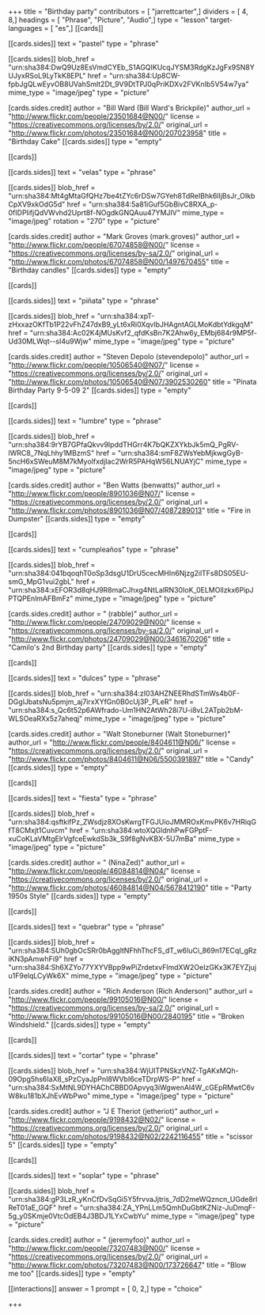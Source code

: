 +++
title = "Birthday party"
contributors = [ "jarrettcarter",]
dividers = [ 4, 8,]
headings = [ "Phrase", "Picture", "Audio",]
type = "lesson"
target-languages = [ "es",]
[[cards]]

[[cards.sides]]
text = "pastel"
type = "phrase"

[[cards.sides]]
blob_href = "urn:sha384:DwQ9Uz8EsVmdCYEb_S1AGQIKUcqJYSM3RdgKzJgFx9SN8YUJyxRSoL9LyTkK8EPL"
href = "urn:sha384:Up8CW-fpbJgQLwEyvOB8UVahSmlt2Dt_9V9DtTPJ0qPriKDXv2FVKnIb5V54w7ya"
mime_type = "image/jpeg"
type = "picture"

[cards.sides.credit]
author = "Bill Ward (Bill Ward's Brickpile)"
author_url = "http://www.flickr.com/people/23501684@N00/"
license = "https://creativecommons.org/licenses/by/2.0/"
original_url = "http://www.flickr.com/photos/23501684@N00/207023958"
title = "Birthday Cake"
[[cards.sides]]
type = "empty"

[[cards]]

[[cards.sides]]
text = "velas"
type = "phrase"

[[cards.sides]]
blob_href = "urn:sha384:Mt4gMtaGfQHz7be4tZYc6rDSw7GYeh8TdReIBhk6lIjBsJr_OIkbCpXV9xkOdG5d"
href = "urn:sha384:5a81iGuf5GbBivC8RXA_p-0fIDPlifjQdVWvhd2Uprt8f-NOgdkGNQAuu47YMJIV"
mime_type = "image/jpeg"
rotation = "270"
type = "picture"

[cards.sides.credit]
author = "Mark Groves (mark.groves)"
author_url = "http://www.flickr.com/people/67074858@N00/"
license = "https://creativecommons.org/licenses/by-sa/2.0/"
original_url = "http://www.flickr.com/photos/67074858@N00/1497670455"
title = "Birthday candles"
[[cards.sides]]
type = "empty"

[[cards]]

[[cards.sides]]
text = "piñata"
type = "phrase"

[[cards.sides]]
blob_href = "urn:sha384:xpT-zHxxazOKfTb1P22vFhZ47dxB9_yLt6xRi0XqvlbJHAgntAGLMoKdbtYdkgqM"
href = "urn:sha384:Ac02K4jMUsKvf2_qfdKsBn7K2Ahw6y_EMbj684r9MP5f-Ud30MLWqt--sI4u9Wjw"
mime_type = "image/jpeg"
type = "picture"

[cards.sides.credit]
author = "Steven Depolo (stevendepolo)"
author_url = "http://www.flickr.com/people/10506540@N07/"
license = "https://creativecommons.org/licenses/by/2.0/"
original_url = "http://www.flickr.com/photos/10506540@N07/3902530260"
title = "Pinata Birthday Party 9-5-09 2"
[[cards.sides]]
type = "empty"

[[cards]]

[[cards.sides]]
text = "lumbre"
type = "phrase"

[[cards.sides]]
blob_href = "urn:sha384:9rYB7GPfaQkvv9IpddTHGrr4K7bQKZXYkbJk5mQ_PgRV-lWRC8_7NqLhhy1MBzmS"
href = "urn:sha384:smF8ZWsYebMjkwgGyB-5ncH6xSWeuM8M7kMyoIfxdjIac2WrR5PAHqW56LNUAYjC"
mime_type = "image/jpeg"
type = "picture"

[cards.sides.credit]
author = "Ben Watts (benwatts)"
author_url = "http://www.flickr.com/people/8901036@N07/"
license = "https://creativecommons.org/licenses/by/2.0/"
original_url = "http://www.flickr.com/photos/8901036@N07/4087289013"
title = "Fire in Dumpster"
[[cards.sides]]
type = "empty"

[[cards]]

[[cards.sides]]
text = "cumpleaños"
type = "phrase"

[[cards.sides]]
blob_href = "urn:sha384:041bqoqhT0oSp3dsgU1DrU5cecMHIn6Njzg2ilTFs8DS05EU-smG_MpG1vui2gbL"
href = "urn:sha384:xEFOR3d8qHJ9R8maCJhxg4NtLalRN30IoK_0ELMOllzkx6PipJPTQPEnlmAFBmFz"
mime_type = "image/jpeg"
type = "picture"

[cards.sides.credit]
author = " (rabble)"
author_url = "http://www.flickr.com/people/24709029@N00/"
license = "https://creativecommons.org/licenses/by-sa/2.0/"
original_url = "http://www.flickr.com/photos/24709029@N00/3461670206"
title = "Camilo's 2nd Birthday party"
[[cards.sides]]
type = "empty"

[[cards]]

[[cards.sides]]
text = "dulces"
type = "phrase"

[[cards.sides]]
blob_href = "urn:sha384:zI03AHZNEERhdSTmWs4b0F-DGglJbatsNu5pmjm_aj7irxXYfGn0B0cUj3P_PLeR"
href = "urn:sha384:s_Qc6t52p6AWfrado-Um1HN2AtWh28i7U-i8vL2ATpb2bM-WLSOeaRXx5z7aheqj"
mime_type = "image/jpeg"
type = "picture"

[cards.sides.credit]
author = "Walt Stoneburner (Walt Stoneburner)"
author_url = "http://www.flickr.com/people/8404611@N06/"
license = "https://creativecommons.org/licenses/by/2.0/"
original_url = "http://www.flickr.com/photos/8404611@N06/5500391897"
title = "Candy"
[[cards.sides]]
type = "empty"

[[cards]]

[[cards.sides]]
text = "fiesta"
type = "phrase"

[[cards.sides]]
blob_href = "urn:sha384:qsftkifPz_ZWsdjz8XOsKwrgTFGJUioJMMROxKmvPK6v7HRiqGfT8CMxjt1Cuvcm"
href = "urn:sha384:wtoXQGldnhPwFGPptF-xuCoKLaVMtgElrVgfceEwkdSb3k_S9f8gNvKBX-5U7mBa"
mime_type = "image/jpeg"
type = "picture"

[cards.sides.credit]
author = " (NinaZed)"
author_url = "http://www.flickr.com/people/46084814@N04/"
license = "https://creativecommons.org/licenses/by/2.0/"
original_url = "http://www.flickr.com/photos/46084814@N04/5678412190"
title = "Party 1950s Style"
[[cards.sides]]
type = "empty"

[[cards]]

[[cards.sides]]
text = "quebrar"
type = "phrase"

[[cards.sides]]
blob_href = "urn:sha384:SUh0gbOcSRr0bAggltNFhhThcFS_dT_w6IuCi_869n17ECqI_gRziKN3pAmwhFi9"
href = "urn:sha384:Sh6XZYo77YXYVBpp9wPiZrdetxvFlmdXW2OeIzGKx3K7EYZjuju1F9elqLCyWk6X"
mime_type = "image/jpeg"
type = "picture"

[cards.sides.credit]
author = "Rich Anderson (Rich Anderson)"
author_url = "http://www.flickr.com/people/99105016@N00/"
license = "https://creativecommons.org/licenses/by-sa/2.0/"
original_url = "http://www.flickr.com/photos/99105016@N00/2840195"
title = "Broken Windshield."
[[cards.sides]]
type = "empty"

[[cards]]

[[cards.sides]]
text = "cortar"
type = "phrase"

[[cards.sides]]
blob_href = "urn:sha384:WjUITPNSkzVNZ-TgAKxMQh-09Opg5hs6IaX8_sPzCyaJpPnI8WVbI6ceTDrpWS-P"
href = "urn:sha384:SxMtNL9DYHAChCBBD0Apvyq3iWgwenAl4W_cGEpRMwtC6vW8ku181bXJhEvWbPwo"
mime_type = "image/jpeg"
type = "picture"

[cards.sides.credit]
author = "J E Theriot (jetheriot)"
author_url = "http://www.flickr.com/people/9198432@N02/"
license = "https://creativecommons.org/licenses/by/2.0/"
original_url = "http://www.flickr.com/photos/9198432@N02/2242116455"
title = "scissor 5"
[[cards.sides]]
type = "empty"

[[cards]]

[[cards.sides]]
text = "soplar"
type = "phrase"

[[cards.sides]]
blob_href = "urn:sha384:gP3LzR_yKnCfDvSqGi5Y5frvvaJjtris_7dD2meWQzncn_UGde8rlReT01aE_GQF"
href = "urn:sha384:ZA_YPnLLm5QmhDuGbtKZNiz-JuDmqF-5g_y0SKmje0VtcOdEB4J3BDJ1LYxCwbYu"
mime_type = "image/jpeg"
type = "picture"

[cards.sides.credit]
author = " (jeremyfoo)"
author_url = "http://www.flickr.com/people/73207483@N00/"
license = "https://creativecommons.org/licenses/by/2.0/"
original_url = "http://www.flickr.com/photos/73207483@N00/173726647"
title = "Blow me too"
[[cards.sides]]
type = "empty"

[[interactions]]
answer = 1
prompt = [ 0, 2,]
type = "choice"

+++
